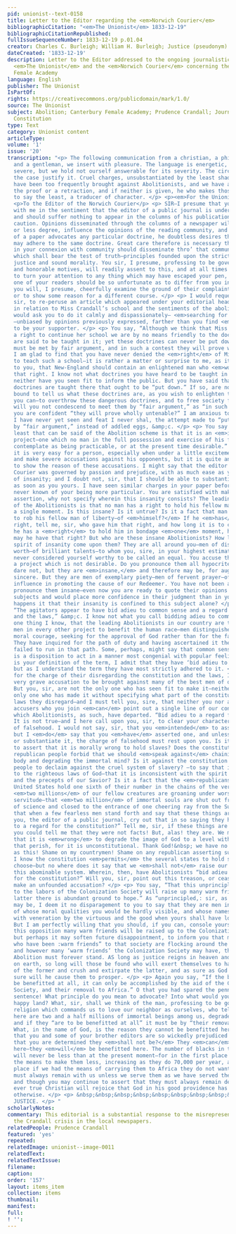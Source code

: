 ```yaml
---
pid: unionist--text-0158
title: Letter to the Editor regarding the <em>Norwich Courier</em>
bibliographicCitation: "<em>The Unionist</em> 1833-12-19"
bibliographicCitationRepublished: 
fullIssueSequenceNumber: 1833-12-19 p.01.04
creator: Charles C. Burleigh; William H. Burleigh; Justice (pseudonym)
dateCreated: '1833-12-19'
description: Letter to the Editor addressed to the ongoing journalistic dispute between
  <em>The Unionist</em> and the <em>Norwich Courier</em> concerning the Canterbury
  Female Academy
language: English
publisher: The Unionist
IsPartOf: 
rights: https://creativecommons.org/publicdomain/mark/1.0/
source: The Unionist
subject: Abolition; Canterbury Female Academy; Prudence Crandall; Journalistic Debate;
  Constitution
type: Text
category: Unionist content
articleType: 
volume: '1'
issue: '20'
transcription: "<p> The following communication from a christian, a philanthropist,
  and a gentleman, we insert with pleasure. The language is energetic, occasionally
  severe, but we hold not ourself answerable for its severity. The circumstances of
  the case justify it. Cruel charges, unsubstantiated by the least shadow of evidence,
  have been too frequently brought against Abolitionists, and we have a right to demand
  the proof or a retraction, and if neither is given, he who makes those charge is,
  to say the least, a traducer of character. </p> <p><em>For the Unionist.</em></p>
  <p>To the Editor of the Norwich Courier</p> <p> SIR—I presume that you will agree
  with me in the sentiment that the editor of a public journal is under weighty responsibilities,
  and should suffer nothing to appear in the columns of his publication but with extreme
  caution. Opinions disseminated through the columns of a newspaper will, to a greater
  or less degree, influence the opinions of the reading community, and when the editor
  of a paper advocates any particular doctrine, he doubtless desires that his readers
  may adhere to the same doctrine. Great care therefore is necessary that a person
  in your connexion with community should disseminate thro’ that community, precepts
  which shall bear the test of truth—principles founded upon the strictest rules of
  justice and sound morality. You sir, I presume, professing to be governed by high
  and honorable motives, will readily assent to this, and at all times be willing
  to turn your attention to any thing which may have escaped your pen, and if any
  one of your readers should be so unfortunate as to differ from you in sentiment,
  you will, I presume, cheerfully examine the ground of their complaints, to be convinced,
  or to show some reason for a different course. </p> <p> I would request of you,
  sir, to re-peruse an article which appeared under your editorial head, Oct. 23d,
  in relation to Miss Crandall’s school and the sentiments of the abolitionists. I
  would ask you to do it calmly and dispassionately— <em>searching for the truth</em>
  —unbiased by opinions previously expressed, farther than you find <em>reason</em>
  to be your supporter. </p> <p> You say, “Although we think that Miss Crandall has
  a right to continue her school we are by no means friendly to the doctrines which
  are said to be taught in it; yet these doctrines can never be put down by persecution—they
  must be met by fair argument, and in such a contest they will prove wholly untenable.”
  I am glad to find that you have never denied the <em>right</em> of Miss Crandall
  to teach such a school—it is rather a matter or surprise to me, as it probably is
  to you, that New-England should contain an enlightened man who <em>would</em> deny
  that right. I know not what doctrines you have heard to be taught in that school,
  neither have you seen fit to inform the public. But you have said that <em>dangerous</em>
  doctrines are taught there that ought to be “put down.” If so, are not you, sir,
  bound to tell us what these doctrines are, as you wish to enlighten the public all
  you can—to overthrow these dangerous doctrines, and to free society from their contamination,
  will you not condescend to meet them by “fair argument,” as “in such a contest”
  you are confident “they will prove wholly untenable?” I am anxious to see, what
  I have never yet seen and feat I never shal, the attempt made to “put them down”
  by “fair argument,” instead of addled eggs, &amp;c. </p> <p> You say again, “The
  least that can be said of the Abolition scheme is that it is an <em>insane</em>
  project—one which no man in the full possession and exercise of his faculties can
  contemplate as being practicable, or at the present time desirable.” I know, sir,
  it is very easy for a person, especially when under a little excitement, to go on
  and make severe accusations against his opponents, but it is quite another thing
  to show the reason of these accusations. I might say that the editor of the Norwich
  Courier was governed by passion and prejudice, with as much ease as you charge Abolitionists
  of insanity; and I doubt not, sir, that I should be able to substantiate my charge
  as soon as you yours. I have seen similar charges in your paper before, but I have
  never known of your being more particular. You are satisfied with making a general
  assertion, why not specify wherein this insanity consists? The leading doctrine
  of the Abolitionists is that no man has a right to hold his fellow man in bondage
  a single moment. Is this insane? Is it untrue? Is it a fact that man <em>has a right</em>
  to rob his fellow man of liberty—of <em>himself?</em> If he <em>has</em> such a
  right, tell me, sir, who gave him that right, and how long it is to continue. If
  he has a <em>right</em> to hold him in bondage <em>one</em> moment, how many moments
  may he have that right? But who are these insane Abolitionists? How long since this
  spirit of insanity come upon them? They are all around you—men of distinguished
  worth—of brilliant talents—to whom you, sire, in your highest estimation of yourself,
  never considered yourself worthy to be called an equal. You accuse them of forwarding
  a project which is not desirable. Do you pronounce them all hypocrites? No, you
  dare not, but they are <em>insane,</em> and therefore may be, for aught you know,
  sincere. But they are men of exemplary piety—men of fervent prayer—of extensive
  influence in promoting the cause of our Redeemer. You have not been accustomed to
  pronounce them insane—even now you are ready to quote their opinions upon other
  subjects and would place more confidence in their judgment than in your own. How
  happens it that their insanity is confined to this subject alone? </p> <p> You say,
  “The agitators appear to have bid adieu to common sense and a regard for the constitution
  and the laws,” &amp;c. I know not what you call bidding adieu to common sense, but
  one thing I know, that the leading Abolitionists in our country are the leading
  men in every other project to benefit the human race—men distinguished for their
  moral courage, seeking for the approval of God rather than for the favor of man.
  They have inquired for the path of duty and having ascertained it they have not
  failed to run in that path. Some, perhaps, might say that common sense in this respect
  is a disposition to act in a manner most congenial with popular feeling, If this
  is your definition of the term, I admit that they have ‘bid adieu to common sense,’
  but as I understand the term they have most strictly adhered to it. </p> <p> As
  for the charge of their disregarding the constitution and the laws, I think it a
  very grave accusation to be brought against many of the best men of our country.
  But you, sir, are not the only one who has seen fit to make it—neither are you the
  only one who has made it without specifying what part of the constitution or what
  laws they disregard—and I must tell you, sire, that neither you nor all the wholesale
  accusers who you join <em>can</em> point out a single line of our constitution from
  which Abolitionists, as such, have departed. “Bid adieu to a regard for the constitution!”
  It is not true—and I here call upon you, sir, to clear your character from the imputation
  of falsehood. I would not say, sir, that you <em>intended</em> to assert an untruth,
  but I <em>do</em> say that you <em>have</em> asserted one, and unless you retract
  or substantiate it, the charge of falsehood must rest upon you. Is it unconstitutional
  to assert that it is morally wrong to hold slaves? Does the constitution of a free,
  republican people forbid that we should <em>speak against</em> chaining the mortal
  body and degrading the immortal mind? Is it against the constitution of a Christian
  people to declaim against the cruel system of slavery? —to say that it is contrary
  to the righteous laws of God—that it is inconsistent with the spirit of the gospel
  and the precepts of our Savior? Is it a fact that the <em>republicans</em> of the
  United States hold one sixth of their number in the chains of the veriest despotism—that
  <em>two millions</em> of our fellow creatures are groaning under worse than Egyptian
  servitude—that <em>two million</em> of immortal souls are shut out from the light
  of science and closed to the entrance of one cheering ray from the Sun of Righteousness—and
  that when a few fearless men stand forth and say that these things are <em>wrong,</em>
  you, the editor of a public journal, cry out that in so saying they have “bid adieu
  to a regard for the constitution?” Tell me, sir, if these things are facts? O that
  you could tell me that they were not facts! But, alas! they are. We must not say
  that it is <em>wrong</em> to degrade the image of God to a level with the brutes
  that perish, for it is unconstitutional. Thank God!&nbsp; we have no such constitution
  as this! Shame on my countrymen! Shame on any republican asserting such a doctrine!
  I know the constitution <em>permits</em> the several states to hold slaves if they
  choose—but no where does it say that we <em>shall not</em> raise our voices against
  this abominable system. Wherein, then, have Abolitionists “bid adieu to a regard
  for the constitution?” Will you, sir, point out this treason, or cease longer to
  make an unfounded accusation? </p> <p> You say, “That this unprincipled opposition
  to the labors of the Colonization Society will raise up many warm friends to the
  latter there is abundant ground to hope.” As “unprincipled,: sir, as these ‘agitators’
  may be, I deem it no disparagement to you to say that they are men in the splendor
  of whose moral qualities you would be hardly visible, and whose names will be breathed
  with veneration by the virtuous and the good when yours shall have long been forgotten.
  But I am perfectly willing that you should, if you can, console yourself that by
  this opposition many warm friends will be raised up to the Colonization Society,
  but perhaps it may soften future disappointment, to inform you that many of those
  who have been :warm friends” to that society are flocking around the Abolition standard,
  and however many ‘warm friends’ the Colonization Society may have, the cause of
  Abolition must forever stand. AS long as justice reigns in heaven and sin is found
  on earth, so long will those be found who will exert themselves to hasten the triumph
  of the former and crush and extirpate the latter, and as sure as God is good so
  sure will he cause them to prosper. </p> <p> Again you say, “If the blacks are to
  be benefitted at all, it can only be accomplished by the aid of the Colonization
  Society, and their removal to Africa.” O that you had spared the penning of that
  sentence! What principle do you mean to advocate? Into what would you convert our
  happy land? What, sir, shall we think of the man, professing to be governed by that
  religion which commands us to love our neighbor as ourselves, who tells us that
  here are two and a half millions of immortal beings among us, degraded and wretched,
  and if they “are to be benefitted at all” it must be by “their removal to Africa?”
  What, in the name of God, is the reason they cannot be benefitted here? What but
  that you and some of your brother editors are so wickedly prejudiced against them
  that you are determined they <em>shall not be?</em> They <em>can</em> be benefitted
  here—they <em>will</em> be benefitted here. The number of blacks in this country
  will never be less than at the present moment—for in the first place we have not
  the means to make them less, increasing as they do 70,000 per year, and in the second
  place if we had the means of carrying them to Africa they do not want to go. They
  must always remain with us unless we serve them as we have served the poor Indians,
  and though you may continue to assert that they must always remain degraded, yet
  ever true Christian will rejoice that God in his good providence has ordered it
  otherwise. </p> <p> &nbsp;&nbsp;&nbsp;&nbsp;&nbsp;&nbsp;&nbsp;&nbsp;&nbsp;&nbsp;&nbsp;&nbsp;&nbsp;&nbsp;&nbsp;&nbsp;&nbsp;&nbsp;&nbsp;&nbsp;&nbsp;&nbsp;&nbsp;&nbsp;&nbsp;&nbsp;&nbsp;&nbsp;&nbsp;&nbsp;&nbsp;&nbsp;&nbsp;&nbsp;&nbsp;&nbsp;&nbsp;&nbsp;&nbsp;&nbsp;&nbsp;&nbsp;&nbsp;&nbsp;&nbsp;&nbsp;&nbsp;&nbsp;&nbsp;&nbsp;&nbsp;&nbsp;&nbsp;&nbsp;&nbsp;&nbsp;&nbsp;&nbsp;&nbsp;&nbsp;&nbsp;&nbsp;&nbsp;&nbsp;&nbsp;&nbsp;&nbsp;&nbsp;&nbsp;&nbsp;&nbsp;&nbsp;&nbsp;&nbsp;&nbsp;&nbsp;&nbsp;&nbsp;&nbsp;&nbsp;&nbsp;&nbsp;&nbsp;&nbsp;&nbsp;&nbsp;&nbsp;&nbsp;&nbsp;&nbsp;&nbsp;&nbsp;&nbsp;&nbsp;&nbsp;&nbsp;&nbsp;&nbsp;&nbsp;&nbsp;&nbsp;&nbsp;&nbsp;&nbsp;&nbsp;&nbsp;&nbsp;
  JUSTICE. </p> "
scholarlyNotes: 
commentary: This editorial is a substantial response to the misrepresentations of
  the Crandall crisis in the local newspapers.
relatedPeople: Prudence Crandall
featured: 'yes'
repeated: 
relatedImage: unionist--image-0011
relatedText: 
relatedTextIssue: 
filename: 
caption: 
order: '157'
layout: items_item
collection: items
thumbnail: 
manifest: 
full: 
! '': 
---
```

